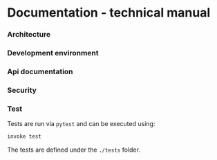 # Documentation - technical manual

### Architecture
### Development environment
### Api documentation
### Security
### Test

Tests are run via `pytest` and can be executed using:

```sh
invoke test
```

The tests are defined under the `./tests` folder.